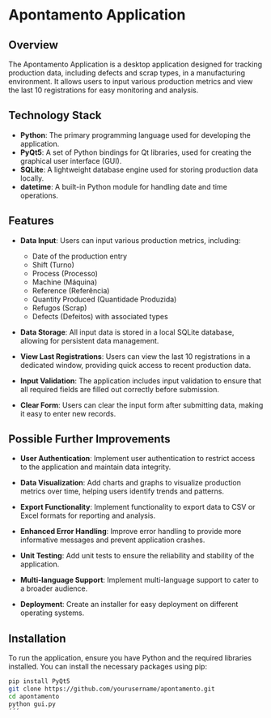 # Apontamento Application

## Overview

The Apontamento Application is a desktop application designed for tracking production data, including defects and scrap types, in a manufacturing environment. It allows users to input various production metrics and view the last 10 registrations for easy monitoring and analysis.

## Technology Stack

- **Python**: The primary programming language used for developing the application.
- **PyQt5**: A set of Python bindings for Qt libraries, used for creating the graphical user interface (GUI).
- **SQLite**: A lightweight database engine used for storing production data locally.
- **datetime**: A built-in Python module for handling date and time operations.

## Features

- **Data Input**: Users can input various production metrics, including:
  - Date of the production entry
  - Shift (Turno)
  - Process (Processo)
  - Machine (Máquina)
  - Reference (Referência)
  - Quantity Produced (Quantidade Produzida)
  - Refugos (Scrap)
  - Defects (Defeitos) with associated types

- **Data Storage**: All input data is stored in a local SQLite database, allowing for persistent data management.

- **View Last Registrations**: Users can view the last 10 registrations in a dedicated window, providing quick access to recent production data.

- **Input Validation**: The application includes input validation to ensure that all required fields are filled out correctly before submission.

- **Clear Form**: Users can clear the input form after submitting data, making it easy to enter new records.

## Possible Further Improvements

- **User  Authentication**: Implement user authentication to restrict access to the application and maintain data integrity.

- **Data Visualization**: Add charts and graphs to visualize production metrics over time, helping users identify trends and patterns.

- **Export Functionality**: Implement functionality to export data to CSV or Excel formats for reporting and analysis.

- **Enhanced Error Handling**: Improve error handling to provide more informative messages and prevent application crashes.

- **Unit Testing**: Add unit tests to ensure the reliability and stability of the application.

- **Multi-language Support**: Implement multi-language support to cater to a broader audience.

- **Deployment**: Create an installer for easy deployment on different operating systems.

## Installation

To run the application, ensure you have Python and the required libraries installed. You can install the necessary packages using pip:

```bash
pip install PyQt5
git clone https://github.com/yourusername/apontamento.git
cd apontamento
python gui.py
´´´